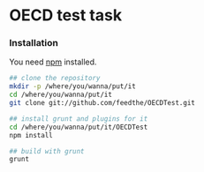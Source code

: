 # OECD test task

### Installation

You need [npm](https://github.com/npm/npm) installed.



```sh
## clone the repository
mkdir -p /where/you/wanna/put/it
cd /where/you/wanna/put/it
git clone git://github.com/feedthe/OECDTest.git

## install grunt and plugins for it
cd /where/you/wanna/put/it/OECDTest
npm install

## build with grunt
grunt
```
